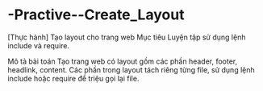 # -Practive--Create_Layout

[Thực hành] Tạo layout cho trang web
Mục tiêu
Luyện tập sử dụng lệnh include và require.

Mô tả bài toán
Tạo trang web có layout gồm các phần header, footer, headlink, content. Các phần trong layout tách riêng từng file, sử dụng lệnh include hoặc require để triệu gọi lại file.